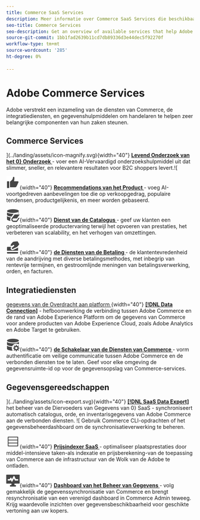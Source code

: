 ```yaml
---
title: Commerce SaaS Services
description: Meer informatie over Commerce SaaS Services die beschikbaar zijn om Commerce-winkelmogelijkheden uit te breiden
seo-title: Commerce Services
seo-description: Get an overview of available services that help Adobe Commerce merchants extend storefront capabilities to support key components of their business.
source-git-commit: 1bb1fad2639b11cd7db89336d3e44dec5f92270f
workflow-type: tm+mt
source-wordcount: '285'
ht-degree: 0%

---
```


# Adobe Commerce Services

Adobe verstrekt een inzameling van de diensten van Commerce, de integratiediensten, en gegevenshulpmiddelen om handelaren te helpen zeer belangrijke componenten van hun zaken steunen.

## Commerce Services

](../landing/assets/icon-magnify.svg){width="40"} **[Levend Onderzoek van het 0} Onderzoek ](https://experienceleague.adobe.com/en/docs/commerce-merchant-services/live-search/overview)** - voer een AI-Vervaardigd onderzoekshulpmiddel uit dat slimmer, sneller, en relevantere resultaten voor B2C shoppers levert.![

![ ThumbsUp ](../landing/assets/icon-thumbs-up.svg){width="40"} **[Recommendations van het Product ](https://experienceleague.adobe.com/en/en/docs/commerce-merchant-services/product-recommendations/overview)** - voeg AI-voortgedreven aanbevelingen toe die op verkoopgedrag, populaire tendensen, productgelijkenis, en meer worden gebaseerd.

![ catalogusgegevens voor de verbonden diensten ](../landing/assets/icon-data-book.svg){width="40"} **[Dienst van de Catalogus ](https://experienceleague.adobe.com/en/docs/commerce-merchant-services/catalog-service/overview)** - geef uw klanten een geoptimaliseerde productervaring terwijl het opvoeren van prestaties, het verbeteren van scalability, en het verhogen van omzettingen.

![ de methodes van de Betaling ](../landing/assets/icon-credit-card.svg){width="40"} **[de Diensten van de Betaling ](https://experienceleague.adobe.com/en/docs/commerce-merchant-services/payment-services/overview)** - de klantentevredenheid van de aandrijving met diverse betalingsmethodes, met inbegrip van rentevrije termijnen, en gestroomlijnde meningen van betalingsverwerking, orden, en facturen.

## Integratiediensten

[ gegevens van de Overdracht aan platform ](../landing/assets/icon-transfer-to-platform.svg){width="40"} **[[!DNL Data Connection]](https://experienceleague.adobe.com/en/docs/commerce-merchant-services/data-connection/overview)** - hefboomwerking de verbinding tussen Adobe Commerce en de rand van Adobe Experience Platform om de gegevens van Commerce voor andere producten van Adobe Experience Cloud, zoals Adobe Analytics en Adobe Target te gebruiken.

![ Verbinding van Gegevens ](../landing/assets/icon-data-setting.svg){width="40"} **[de Schakelaar van de Diensten van Commerce ](https://experienceleague.adobe.com/en/docs/commerce-merchant-services/user-guides/integration-services/saas)** - vorm authentificatie om veilige communicatie tussen Adobe Commerce en de verbonden diensten toe te laten. Geef voor elke omgeving de gegevensruimte-id op voor de gegevensopslag van Commerce-services.

## Gegevensgereedschappen

](../landing/assets/icon-export.svg){width="40"} **[[!DNL SaaS Data Export]](https://experienceleague.adobe.com/en/docs/commerce-merchant-services/saas-data-export/overview)** het beheer van de Diervoeders van Gegevens van 0} SaaS - synchroniseert automatisch catalogus, orde, en inventarisgegevens van Adobe Commerce aan de verbonden diensten. ![ Gebruik Commerce CLI-opdrachten of het gegevensbeheerdashboard om de synchronisatieverwerking te beheren.

![ de prijsvoer van het Product ](../landing/assets/icon-feed.svg){width="40"} **[Prijsindexer SaaS ](https://experienceleague.adobe.com/en/docs/commerce-merchant-services/price-indexer/price-indexing)** - optimaliseer plaatsprestaties door middel-intensieve taken-als indexatie en prijsberekening-van de toepassing van Commerce aan de infrastructuur van de Wolk van de Adobe te ontladen.

![ de gegevenssynchronisatie van de Monitor ](../landing/assets/icon-monitoring.svg){width="40"} **[Dashboard van het Beheer van Gegevens ](https://experienceleague.adobe.com/en/docs/commerce-admin/systems/data-transfer/data-dashboard)** - volg gemakkelijk de gegevenssynchronisatie van Commerce en brengt resynchronisatie van een verenigd dashboard in Commerce Admin teweeg. Krijg waardevolle inzichten over gegevensbeschikbaarheid voor geschikte vertoning aan uw kopers.
